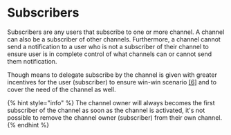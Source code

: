 # Subscribers

Subscribers are any users that subscribe to one or more channel. A channel can also be a subscriber of other channels. Furthermore, a channel cannot send a notification to a user who is not a subscriber of their channel to ensure user is in complete control of what channels can or cannot send them notification. 

Though means to delegate subscribe by the channel is given with greater incentives for the user \(subscriber\) to ensure win-win scenario [\[6\]](../../../references.md) and to cover the need of the channel as well.

{% hint style="info" %}
The channel owner will always becomes the first subscriber of the channel as soon as the channel is activated, it's not possible to remove the channel owner \(subscriber\) from their own channel.
{% endhint %}

